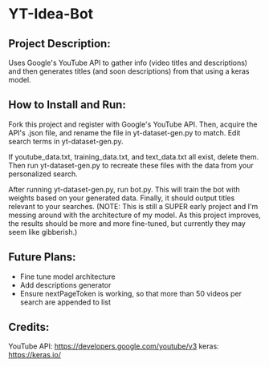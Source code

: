# YT-Idea-Bot

## Project Description:

Uses Google's YouTube API to gather info (video titles and descriptions) and then generates titles (and soon descriptions) from that using a keras model.

## How to Install and Run:
Fork this project and register with Google's YouTube API. Then, acquire the API's .json file, and rename the file in yt-dataset-gen.py to match. Edit search terms in yt-dataset-gen.py.

If youtube_data.txt, training_data.txt, and text_data.txt all exist, delete them. Then run yt-dataset-gen.py to recreate these files with the data from your personalized search.

After running yt-dataset-gen.py, run bot.py. This will train the bot with weights based on your generated data. Finally, it should output titles relevant to your searches.
(NOTE: This is still a SUPER early project and I'm messing around with the architecture of my model. As this project improves, the results should be more and more fine-tuned, but currently they may seem like gibberish.)

## Future Plans:

* Fine tune model architecture
* Add descriptions generator
* Ensure nextPageToken is working, so that more than 50 videos per search are appended to list

## Credits:
YouTube API: https://developers.google.com/youtube/v3
keras: https://keras.io/
